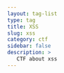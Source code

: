 ```yaml
---
layout: tag-list
type: tag
title: XSS
slug: xss
category: ctf
sidebar: false
description: >
   CTF about xss
---
```

